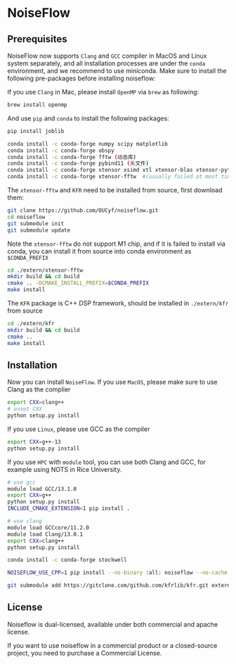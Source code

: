 # NoiseFlow


## Prerequisites

NoiseFlow now supports `Clang` and `GCC` compiler in MacOS and Linux system separately, and all installation processes are under the `conda` environment, and we recommend to use miniconda. Make sure to install the following pre-packages before installing noiseflow:


If you use `Clang` in Mac, please install `OpenMP` via `brew` as following:

```bash
brew install openmp
```

And use `pip` and `conda` to install the following packages:

```bash
pip install joblib

conda install -c conda-forge numpy scipy matplotlib 
conda install -c conda-forge obspy
conda install -c conda-forge fftw (动态库)
conda install -c conda-forge pybind11 (头文件)
conda install -c conda-forge xtensor xsimd xtl xtensor-blas xtensor-python (可能是静态库)
conda install -c conda-forge xtensor-fftw  #(usually failed at most time)  
```

The `xtensor-fftw` and `KFR` need to be installed from source, first download them:


```bash
git clone https://github.com/OUCyf/noiseflow.git
cd noiseflow
git submodule init
git submodule update
```



Note the `xtensor-fftw` do not support M1 chip, and if it is failed to install via conda, you can install it from source into conda environment as `$CONDA_PREFIX`

```bash
cd ./extern/xtensor-fftw
mkdir build && cd build
cmake .. -DCMAKE_INSTALL_PREFIX=$CONDA_PREFIX
make install
```



The `KFR` package is C++ DSP framework, should be installed in `./extern/kfr` from source

```bash
cd ./extern/kfr
mkdir build && cd build
cmake ..
make install
```




## Installation

Now you can install `NoiseFlow`. If you use `MacOS`, please make sure to use Clang as the complier

```bash
export CXX=clang++
# unset CXX
python setup.py install
```

If you use `Linux`, please use GCC as the compiler

```bash
export CXX=g++-13
python setup.py install
```


If you use `HPC` with `module` tool, you can use both Clang and GCC, for example using NOTS in Rice University.

```bash
# use gcc
module load GCC/13.1.0
export CXX=g++
python setup.py install
INCLUDE_CMAKE_EXTENSION=1 pip install .

# use clang
module load GCCcore/11.2.0
module load Clang/13.0.1
export CXX=clang++
python setup.py install
```

```bash
conda install -c conda-forge stockwell

NOISEFLOW_USE_CPP=1 pip install --no-binary :all: noiseflow --no-cache-dir

git submodule add https://gitclone.com/github.com/kfrlib/kfr.git extern/kfr
```



## License
Noiseflow is dual-licensed, available under both commercial and apache license.

If you want to use noiseflow in a commercial product or a closed-source project, you need to purchase a Commercial License.
